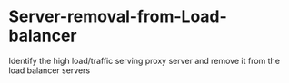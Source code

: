 # Server-removal-from-Load-balancer
Identify the high load/traffic serving proxy server and remove it from the load balancer servers
